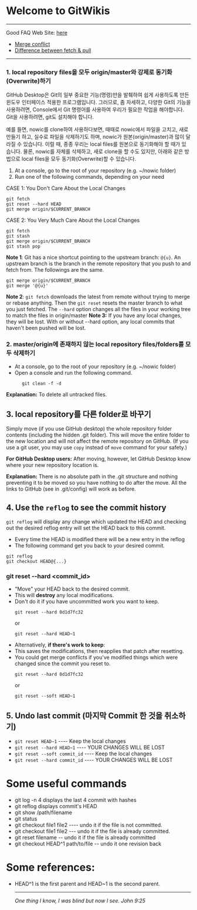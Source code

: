 # Welcome to GitWikis
------------------
Good FAQ Web Site: [here](https://www.git-tower.com/learn/git/faq/)
  - [Merge conflict](https://www.git-tower.com/learn/git/ebook/en/command-line/advanced-topics/merge-conflicts)
  - [Difference between fetch & pull](https://www.git-tower.com/learn/git/faq/difference-between-git-fetch-git-pull)
-------------------
### 1. local repository files을 모두 origin/master와 강제로 동기화(Overwrite)하기

GitHub Desktop은 Git의 일부 중요한 기능(명령)만을 발췌하여 쉽게 사용하도록 만든 윈도우 인터페이스 적용한 프로그램입니다. 그러므로, 좀 자세하고, 다양한 Git의 기능을 사용하려면, Console에서 Git 명령어를 사용하여 우리가 필요한 작업을 해야합니다. Git을 사용하려면, git도 설치해야 합니다.

예를 들면, nowic를 clone하여 사용하다보면, 때때로 nowic에서 파일을 고치고, 새로 만들기 하고, 실수로 파일을 삭제하기도 하며, nowic가 원본(origin/master)과 많이 달라질 수 있습니다. 이럴 때, 종종 우리는 local files를 원본으로 동기화해야 할 때가 있습니다.  물론, nowic를 자체를 삭제하고, 새로 clone을 할 수도 있지만, 아래와 같은 방법으로 local files을 모두 동기화(Overwrite)할 수 있습니다.

1. At a console, go to the root of your repository (e.g. ~/nowic folder)
1. Run one of the following commands, depending on your need

CASE 1: You Don't Care About the Local Changes
```
git fetch
git reset --hard HEAD
git merge origin/$CURRENT_BRANCH
```

CASE 2: You Very Much Care About the Local Changes
```
git fetch
git stash
git merge origin/$CURRENT_BRANCH
git stash pop
```

__Note 1__: Git has a nice shortcut pointing to the upstream branch: `@{u}`. An upstream branch is the branch in the remote repository that you push to and fetch from. The followings are the same.
```
git merge origin/$CURRENT_BRANCH
git merge '@{u}'
```
__Note 2__: `git fetch` downloads the latest from remote without trying to merge or rebase anything. Then the `git reset` resets the master branch to what you just fetched. The `--hard` option changes all the files in your working tree to match the files in origin/master
__Note 3:__ If you have any local changes, they will be lost. With or without --hard option, any local commits that haven't been pushed will be lost.


### 2. master/origin에 존재하지 않는 local repository files/folders를 모두 삭제하기
- At a console, go to the root of your repository (e.g. ~/nowic folder)
- Open a console and run the following command.
```
      git clean -f -d
```
__Explanation:__ To delete all untracked files.

## 3. local repository를 다른 folder로 바꾸기
Simply move (if you use GitHub desktop) the whole repository folder contents (including the hidden .git folder). This will move the entire folder to the new location and will not affect the remote repository on GitHub. (If you use a git user, you may use `copy` instead of `move` command for your safety.)

__For GitHub Desktop users:__ After moving, however, let GitHub Desktop know where your new repository location is.

__Explanation:__ There is no absolute path in the .git structure and nothing preventing it to be moved so you have nothing to do after the move. All the links to GitHub (see in .git/config) will work as before.

## 4. Use the `reflog` to see the commit history
`git reflog` will display any change which updated the HEAD and checking out the desired reflog entry will set the HEAD back to this commit.
  - Every time the HEAD is modified there will be a new entry in the reflog
  - The following command get you back to your desired commit.
  ```
  git reflog
  git checkout HEAD@{...}
  ```

### git reset --hard <commit_id>  
  - "Move" your HEAD back to the desired commit.
  - This will __destroy__ any local modifications.
  - Don't do it if you have uncommitted work you want to keep.
    ```
    git reset --hard 0d1d7fc32
    ```
    or
    ```
    git reset --hard HEAD~1
    ```
  - Alternatively, __if there's work to keep__:
  - This saves the modifications, then reapplies that patch after resetting.
  - You could get merge conflicts if you've modified things which were changed since the commit you reset to.
    ```
    git reset --hard 0d1d7fc32
    ```
    or
    ```
    git reset --soft HEAD~1
    ```

## 5. Undo last commit (마지막 Commit 한 것을 취소하기)

  - `git reset HEAD~1`        ---- Keep the local changes
  - `git reset --hard HEAD~1` ---- YOUR CHANGES WILL BE LOST
  - `git reset --soft commit_id` ----  Keep the local changes
  - `git reset --hard commit_id` ----  YOUR CHANGES WILL BE LOST

# Some useful commands
  - git log -n 4       displays the last 4 commit with hashes
  - git reflog         displays commit's HEAD
  - git show <commit-id> /path/filename
  - git status
  - git checkout file1 file2   ---- undo it if the file is not committed.
  - git checkout <hash> file1 file2 --- undo it if the file is already committed.
  - git reset <hash> filename -- undo it if the file is already committed
  - git checkout HEAD^1 path/to/file -- undo it one revision back

# Some references:
- HEAD^1 is the first parent and HEAD~1 is the second parent.

  ----------------------------
  _One thing I know, I was blind but now I see. John 9:25_
